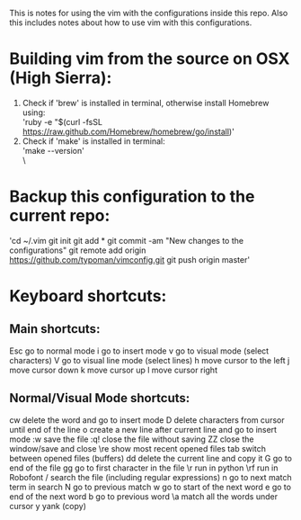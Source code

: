 This is notes for using the vim with the configurations inside this repo. Also this includes notes about how to use vim with this configurations.
# Building vim from the source on OSX (High Sierra):
1. Check if 'brew' is installed in terminal, otherwise install Homebrew using:\
'ruby -e "$(curl -fsSL https://raw.github.com/Homebrew/homebrew/go/install)'
2. Check if 'make' is installed in terminal:\
'make --version'\
\
# Backup this configuration to the current repo:
'cd ~/.vim
git init
git add *
git commit -am "New changes to the configurations"
git remote add origin https://github.com/typoman/vimconfig.git
git push origin master'

# Keyboard shortcuts:
## Main shortcuts:
Esc go to normal mode
i   go to insert mode
v   go to visual mode (select characters)
V   go to visual line mode (select lines)
h   move cursor to the left
j   move cursor down
k   move cursor up
l   move cursor right

## Normal/Visual Mode shortcuts:
cw delete the word and go to insert mode
D delete characters from cursor until end of the line
o create a new line after current line and go to insert mode
:w save the file
:q! close the file without saving
ZZ close the window/save and close
\re show most recent opened files
tab switch between opened files (buffers)
dd  delete the current line and copy it
G go to end of the file
gg  go to first character in the file
\r  run in python
\rf run in Robofont
/   search the file (including regular expressions)
n   go to next match term in search
N   go to previous match
w   go to start of the next word
e   go to end of the next word
b   go to previous word
\a  match all the words under cursor
y   yank (copy)

